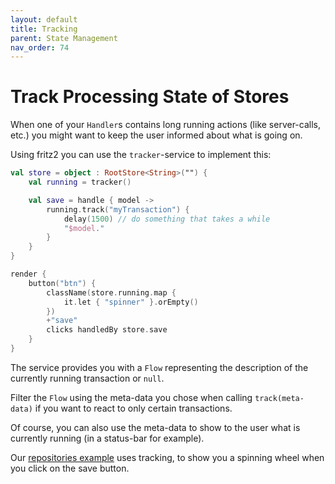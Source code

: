 ```yaml
---
layout: default
title: Tracking
parent: State Management
nav_order: 74
---
```

# Track Processing State of Stores

When one of your `Handler`s contains long running actions (like server-calls, etc.) you might want to keep the user informed about what is going on.

Using fritz2 you can use the `tracker`-service to implement this:

```kotlin
val store = object : RootStore<String>("") {
    val running = tracker()

    val save = handle { model ->
        running.track("myTransaction") {
            delay(1500) // do something that takes a while
            "$model."
        }
    }
}

render {
    button("btn") {
        className(store.running.map {
            it.let { "spinner" }.orEmpty()
        })
        +"save"
        clicks handledBy store.save
    }
}
```
The service provides you with a `Flow` representing the description of the currently running transaction or `null`.

Filter the `Flow` using the meta-data you chose when calling `track(meta-data)` if you want to react to only certain transactions.

Of course, you can also use the meta-data to show to the user what is currently running (in a status-bar for example). 

Our [repositories example](https://examples.fritz2.dev/repositories/build/distributions/index.html) uses tracking, to show you a spinning wheel when you click on the save button.
